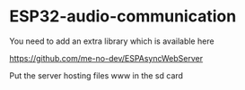 # ESP32-audio-communication

You need to add an extra library which is available here

https://github.com/me-no-dev/ESPAsyncWebServer

Put the server hosting files www in the sd card
